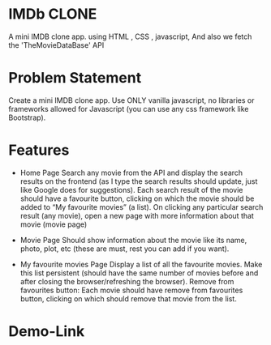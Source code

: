 # IMDb CLONE
A mini IMDB clone app. using HTML , CSS , javascript, And  also we fetch the 'TheMovieDataBase' API

# Problem Statement
Create a mini IMDB clone app. Use ONLY vanilla javascript, no libraries or frameworks allowed for Javascript (you can use any css framework like Bootstrap).

# Features
- Home Page
Search any movie from the API and display the search results on the frontend (as I type the search results should update, just like Google does for suggestions).
Each search result of the movie should have a favourite button, clicking on which the movie should be added to “My favourite movies” (a list).
On clicking any particular search result (any movie), open a new page with more information about that movie (movie page)

- Movie Page
Should show information about the movie like its name, photo, plot, etc (these are must, rest you can add if you want).

- My favourite movies Page
Display a list of all the favourite movies.
Make this list persistent (should have the same number of movies before and after closing the browser/refreshing the browser).
Remove from favourites button: Each movie should have remove from favourites button, clicking on which should remove that movie from the list.


# Demo-Link


